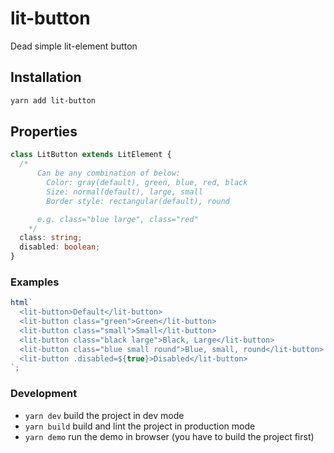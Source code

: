 # lit-button

Dead simple lit-element button

## Installation

```sh
yarn add lit-button
```

## Properties

```ts
class LitButton extends LitElement {
  /* 
      Can be any combination of below:
        Color: gray(default), green, blue, red, black
        Size: normal(default), large, small
        Border style: rectangular(default), round

      e.g. class="blue large", class="red"
    */
  class: string;
  disabled: boolean;
}
```

### Examples

```js
html`
  <lit-button>Default</lit-button>
  <lit-button class="green">Green</lit-button>
  <lit-button class="small">Small</lit-button>
  <lit-button class="black large">Black, Large</lit-button>
  <lit-button class="blue small round">Blue, small, round</lit-button>
  <lit-button .disabled=${true}>Disabled</lit-button>
`;
```

### Development

- `yarn dev` build the project in dev mode
- `yarn build` build and lint the project in production mode
- `yarn demo` run the demo in browser (you have to build the project first)
